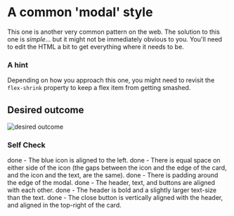 # A common 'modal' style
This one is another very common pattern on the web. The solution to this one is _simple_... but it might not be immediately obvious to you. You'll need to edit the HTML a bit to get everything where it needs to be.

### A hint
Depending on how you approach this one, you might need to revisit the `flex-shrink` property to keep a flex item from getting smashed.

## Desired outcome

![desired outcome](./desired-outcome.png)

### Self Check

done - The blue icon is aligned to the left.
done - There is equal space on either side of the icon (the gaps between the icon and the edge of the card, and the icon and the text, are the same).
done - There is padding around the edge of the modal.
done - The header, text, and buttons are aligned with each other.
done - The header is bold and a slightly larger text-size than the text.
done - The close button is vertically aligned with the header, and aligned in the top-right of the card.
